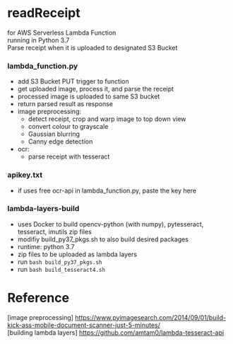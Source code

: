 # readReceipt
for AWS Serverless Lambda Function <br />
running in Python 3.7 <br />
Parse receipt when it is uploaded to designated S3 Bucket <br />

### lambda_function.py ###
- add S3 Bucket PUT trigger to function
- get uploaded image, process it, and parse the receipt
- processed image is uploaded to same S3 bucket
- return parsed result as response
- image preprocessing: 
    - detect receipt, crop and warp image to top down view
    - convert colour to grayscale
    - Gaussian blurring
    - Canny edge detection
- ocr:
    - parse receipt with tesseract

### apikey.txt ###
- if uses free ocr-api in lambda_function.py, paste the key here

### lambda-layers-build ###
- uses Docker to build opencv-python (with numpy), pytesseract, tesseract, imutils zip files
- modifiy build_py37_pkgs.sh to also build desired packages
- runtime: python 3.7
- zip files to be uploaded as lambda layers
- run `bash build_py37_pkgs.sh`
- run `bash build_tesseract4.sh` 

# Reference
[image preprocessing] https://www.pyimagesearch.com/2014/09/01/build-kick-ass-mobile-document-scanner-just-5-minutes/ <br />
[building lambda layers] https://github.com/amtam0/lambda-tesseract-api
